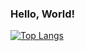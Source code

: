 ### Hello, World!
[![Top Langs](https://github-readme-stats.vercel.app/api/top-langs/?username=LiuXianBang)](https://github.com/anuraghazra/github-readme-stats)
